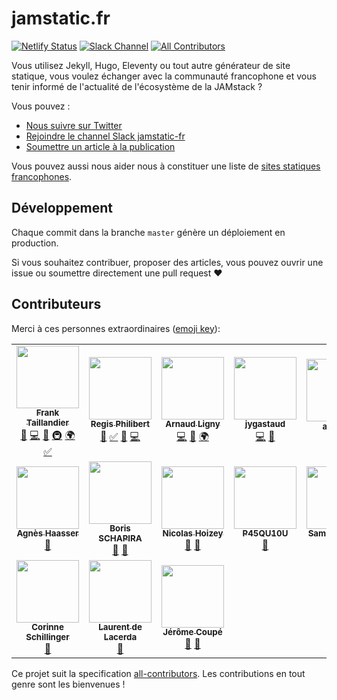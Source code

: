# jamstatic.fr

[![Netlify Status](https://api.netlify.com/api/v1/badges/5f02cf72-0ba6-4fd3-a606-29262d8d8606/deploy-status)](https://app.netlify.com/sites/jamstatic/deploys)
[![Slack Channel](https://jamstatic.herokuapp.com/badge.svg)](https://jamstatic.herokuapp.com)
[![All Contributors](https://img.shields.io/badge/all_contributors-15-orange.svg?style=flat-square)](#contributors)


Vous utilisez Jekyll, Hugo, Eleventy ou tout autre générateur de site statique, vous
voulez échanger avec la communauté francophone et vous tenir informé de
l'actualité de l'écosystème de la JAMstack ?

Vous pouvez :

* [Nous suivre sur Twitter](https://twitter.com/jamstatic_fr)
* [Rejoindre le channel Slack jamstatic-fr](https://jamstatic.herokuapp.com/)
* [Soumettre un article à la  publication](https://github.com/jamstatic/jamstatic-fr/projects/1)

Vous pouvez aussi nous aider nous à constituer une liste de [sites statiques francophones](https://github.com/jamstatic/jamstatic-fr/wiki/Sources-des-sites-francophones).

## Développement

Chaque commit dans la branche `master` génère un déploiement en production.

Si vous souhaitez contribuer, proposer des articles, vous pouvez ouvrir une
issue ou soumettre directement une pull request :heart:

## Contributeurs

Merci à ces personnes extraordinaires ([emoji key](https://github.com/kentcdodds/all-contributors#emoji-key)):

<!-- ALL-CONTRIBUTORS-LIST:START - Do not remove or modify this section -->
<!-- prettier-ignore-start -->
<!-- markdownlint-disable -->
<table>
  <tr>
    <td align="center"><a href="https://frank.taillandier.me"><img src="https://avatars3.githubusercontent.com/u/103008?v=4" width="100px;" alt=""/><br /><sub><b>Frank Taillandier</b></sub></a><br /><a href="#blog-DirtyF" title="Blogposts">📝</a> <a href="https://github.com/jamstatic/jamstatic-fr/commits?author=DirtyF" title="Code">💻</a> <a href="#design-DirtyF" title="Design">🎨</a> <a href="#infra-DirtyF" title="Infrastructure (Hosting, Build-Tools, etc)">🚇</a> <a href="#translation-DirtyF" title="Translation">🌍</a> <a href="#tutorial-DirtyF" title="Tutorials">✅</a></td>
    <td align="center"><a href="https://regisphilibert.com"><img src="https://avatars2.githubusercontent.com/u/1480503?v=4" width="100px;" alt=""/><br /><sub><b>Regis Philibert</b></sub></a><br /><a href="#blog-regisphilibert" title="Blogposts">📝</a> <a href="#tutorial-regisphilibert" title="Tutorials">✅</a> <a href="https://github.com/jamstatic/jamstatic-fr/pulls?q=is%3Apr+reviewed-by%3Aregisphilibert" title="Reviewed Pull Requests">👀</a> <a href="https://github.com/jamstatic/jamstatic-fr/commits?author=regisphilibert" title="Code">💻</a></td>
    <td align="center"><a href="http://narno.org"><img src="https://avatars0.githubusercontent.com/u/80580?v=4" width="100px;" alt=""/><br /><sub><b>Arnaud Ligny</b></sub></a><br /><a href="https://github.com/jamstatic/jamstatic-fr/commits?author=Narno" title="Code">💻</a> <a href="#blog-Narno" title="Blogposts">📝</a> <a href="#translation-Narno" title="Translation">🌍</a></td>
    <td align="center"><a href="http://gastaud.io"><img src="https://avatars3.githubusercontent.com/u/1499325?v=4" width="100px;" alt=""/><br /><sub><b>jygastaud</b></sub></a><br /><a href="https://github.com/jamstatic/jamstatic-fr/commits?author=jygastaud" title="Code">💻</a> <a href="https://github.com/jamstatic/jamstatic-fr/pulls?q=is%3Apr+reviewed-by%3Ajygastaud" title="Reviewed Pull Requests">👀</a></td>
    <td align="center"><a href="https://www.quaternum.net"><img src="https://avatars2.githubusercontent.com/u/6869488?v=4" width="100px;" alt=""/><br /><sub><b>antoine</b></sub></a><br /><a href="#blog-antoinentl" title="Blogposts">📝</a> <a href="https://github.com/jamstatic/jamstatic-fr/pulls?q=is%3Apr+reviewed-by%3Aantoinentl" title="Reviewed Pull Requests">👀</a></td>
    <td align="center"><a href="http://bertrandkeller.info"><img src="https://avatars2.githubusercontent.com/u/1500301?v=4" width="100px;" alt=""/><br /><sub><b>Bertrand Keller</b></sub></a><br /><a href="#blog-bertrandkeller" title="Blogposts">📝</a> <a href="https://github.com/jamstatic/jamstatic-fr/commits?author=bertrandkeller" title="Code">💻</a></td>
    <td align="center"><a href="https://github.com/Natouille"><img src="https://avatars0.githubusercontent.com/u/2006947?v=4" width="100px;" alt=""/><br /><sub><b>Nathalie Rosenberg</b></sub></a><br /><a href="https://github.com/jamstatic/jamstatic-fr/pulls?q=is%3Apr+reviewed-by%3ANatouille" title="Reviewed Pull Requests">👀</a></td>
  </tr>
  <tr>
    <td align="center"><a href="https://tut-tuuut.github.io"><img src="https://avatars0.githubusercontent.com/u/1035145?v=4" width="100px;" alt=""/><br /><sub><b>Agnès Haasser</b></sub></a><br /><a href="https://github.com/jamstatic/jamstatic-fr/pulls?q=is%3Apr+reviewed-by%3Atut-tuuut" title="Reviewed Pull Requests">👀</a></td>
    <td align="center"><a href="https://borisschapira.com"><img src="https://avatars0.githubusercontent.com/u/284742?v=4" width="100px;" alt=""/><br /><sub><b>Boris SCHAPIRA</b></sub></a><br /><a href="https://github.com/jamstatic/jamstatic-fr/pulls?q=is%3Apr+reviewed-by%3Aborisschapira" title="Reviewed Pull Requests">👀</a> <a href="#blog-borisschapira" title="Blogposts">📝</a></td>
    <td align="center"><a href="https://nicolas-hoizey.com/"><img src="https://avatars2.githubusercontent.com/u/78213?v=4" width="100px;" alt=""/><br /><sub><b>Nicolas Hoizey</b></sub></a><br /><a href="https://github.com/jamstatic/jamstatic-fr/pulls?q=is%3Apr+reviewed-by%3Anhoizey" title="Reviewed Pull Requests">👀</a> <a href="#blog-nhoizey" title="Blogposts">📝</a></td>
    <td align="center"><a href="https://github.com/P45QU10U"><img src="https://avatars2.githubusercontent.com/u/1941272?v=4" width="100px;" alt=""/><br /><sub><b>P45QU10U</b></sub></a><br /><a href="https://github.com/jamstatic/jamstatic-fr/pulls?q=is%3Apr+reviewed-by%3AP45QU10U" title="Reviewed Pull Requests">👀</a></td>
    <td align="center"><a href="http://blog.creaone.fr"><img src="https://avatars3.githubusercontent.com/u/34697?v=4" width="100px;" alt=""/><br /><sub><b>Samuel Martin</b></sub></a><br /><a href="https://github.com/jamstatic/jamstatic-fr/pulls?q=is%3Apr+reviewed-by%3Amartinsam" title="Reviewed Pull Requests">👀</a></td>
    <td align="center"><a href="http://inwardmovement.fr"><img src="https://avatars0.githubusercontent.com/u/9438102?v=4" width="100px;" alt=""/><br /><sub><b>Victor Massé</b></sub></a><br /><a href="https://github.com/jamstatic/jamstatic-fr/pulls?q=is%3Apr+reviewed-by%3Ainwardmovement" title="Reviewed Pull Requests">👀</a></td>
    <td align="center"><a href="https://christopheducamp.com/"><img src="https://avatars1.githubusercontent.com/u/174418?v=4" width="100px;" alt=""/><br /><sub><b>Christophe Ducamp</b></sub></a><br /><a href="https://github.com/jamstatic/jamstatic-fr/pulls?q=is%3Apr+reviewed-by%3AChristopheDucamp" title="Reviewed Pull Requests">👀</a></td>
  </tr>
  <tr>
    <td align="center"><a href="https://github.com/inseo"><img src="https://avatars3.githubusercontent.com/u/2088264?v=4" width="100px;" alt=""/><br /><sub><b>Corinne Schillinger</b></sub></a><br /><a href="https://github.com/jamstatic/jamstatic-fr/pulls?q=is%3Apr+reviewed-by%3Ainseo" title="Reviewed Pull Requests">👀</a></td>
    <td align="center"><a href="http://laurent.la"><img src="https://avatars1.githubusercontent.com/u/6553086?v=4" width="100px;" alt=""/><br /><sub><b>Laurent de Lacerda</b></sub></a><br /><a href="https://github.com/jamstatic/jamstatic-fr/pulls?q=is%3Apr+reviewed-by%3Alaurent-d" title="Reviewed Pull Requests">👀</a></td>
    <td align="center"><a href="https://www.webstoemp.com"><img src="https://avatars1.githubusercontent.com/u/657571?v=4" width="100px;" alt=""/><br /><sub><b>Jérôme Coupé</b></sub></a><br /><a href="#blog-jeromecoupe" title="Blogposts">📝</a> <a href="https://github.com/jamstatic/jamstatic-fr/pulls?q=is%3Apr+reviewed-by%3Ajeromecoupe" title="Reviewed Pull Requests">👀</a></td>
  </tr>
</table>

<!-- markdownlint-enable -->
<!-- prettier-ignore-end -->
<!-- ALL-CONTRIBUTORS-LIST:END -->

Ce projet suit la specification [all-contributors](https://github.com/kentcdodds/all-contributors).
Les contributions en tout genre sont les bienvenues !
